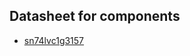 ## Datasheet for components ##

* [sn74lvc1g3157](http://www.ti.com/lit/ds/symlink/sn74lvc1g3157.pdf)
